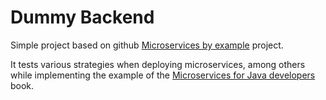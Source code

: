 # Dummy Backend
Simple project based on github [Microservices by example](https://github.com/christian-posta/microservices-by-example-source) project.

It tests various strategies when deploying microservices, among others while implementing the example of the [Microservices for Java developers](https://developers.redhat.com/promotions/microservices-for-java-developers/) book.
